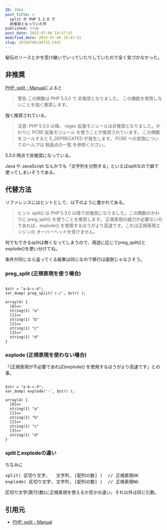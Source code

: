 ```yaml
---
ID: 2064
post_title: >
  split が PHP 5.3.0 で
  非推奨となっていた件
published: true
post_date: 2015-07-06 19:47:55
modified_date: 2015-07-06 19:47:55
slug: 20150706194755.html
---
```

秘伝のソースとかを受け継いでいっていたりしていたので全く気づかなかった。

<!--more-->

<h2>非推奨</h2>

<a href="http://php.net/manual/ja/function.split.php">PHP: split - Manual</a>によると

<blockquote>
  警告
  この関数は PHP 5.3.0 で 非推奨となりました。 この機能を使用しないことを強く推奨します。
</blockquote>

強く推奨されている。

<blockquote>
  注意:
  PHP 5.3.0 以降、 regex 拡張モジュールは非推奨となりました。かわりに PCRE 拡張モジュール を使うことが推奨されています。 この関数をコールすると E_DEPRECATED が発生します。 PCRE への変換についてのヘルプは 相違点の一覧 を参照ください。
</blockquote>

5.3.0 時点で非推奨になっている。

Java や JavaScript なんかでも「文字列を分割する」といえばsplitなので癖で使ってしまいそうである。



<h2>代替方法</h2>

リファレンスにはヒントとして、以下のように書かれてある。

<blockquote>
  ヒント
  split() は PHP 5.3.0 以降で非推奨になりました。この関数のかわりに preg_split() を使うことを推奨します。 正規表現の威力が必要ないのであれば、explode() を使用するほうがより高速です。これは正規表現エンジンの オーバーヘッドを受けません。
</blockquote>

何でもできるsplitは無くなってしまうので、用途に応じてpreg_split()とexplode()を使い分けてね。

条件が同じなら返ってくる結果は同じなので移行は面倒じゃなさそう。



<h3>preg_split (正規表現を使う場合)</h3>

<pre class="language-php"><code>
$str = "a-b-c-d";
var_dump( preg_split('/-/', $str) );

array(4) {
  [0]=&gt;
  string(1) "a"
  [1]=&gt;
  string(1) "b"
  [2]=&gt;
  string(1) "c"
  [3]=&gt;
  string(1) "d"
}
</code></pre>



<h3>explode (正規表現を使わない場合)</h3>

「(正規表現が不必要であれば)explode() を使用するほうがより高速です」との事。

<pre class="language-php"><code>
$str = "a-b-c-d";
var_dump( explode('-', $str) );

array(4) {
  [0]=&gt;
  string(1) "a"
  [1]=&gt;
  string(1) "b"
  [2]=&gt;
  string(1) "c"
  [3]=&gt;
  string(1) "d"
}</code></pre>



<h3>splitとexplodeの違い</h3>
ちなみに
<pre>
split( 区切り文字,   文字列, [配列の数] )  // 正規表現OK
explode( 区切り文字, 文字列, [配列の数] )  // 正規表現NG
</pre>

区切り文字(第1引数)に正規表現を使えるか否かの違い。それ以外は同じ引数。



<h2>引用元</h2>

<ul>
  <li><a href="http://php.net/manual/ja/function.split.php">PHP: split - Manual</a></li>
</ul>